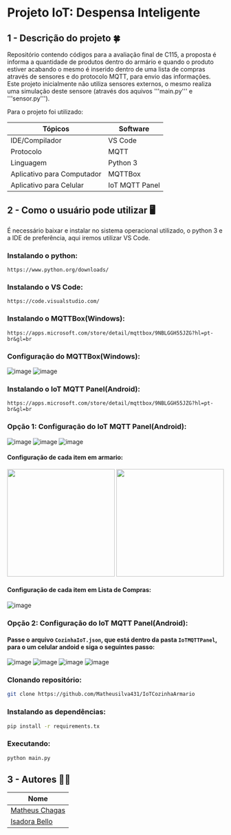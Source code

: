 # Projeto IoT: Despensa Inteligente

## 1 - Descrição do projeto :four_leaf_clover:

Repositório contendo códigos para a avaliação final de C115, a proposta é informa a quantidade de produtos dentro do armário e quando o produto estiver acabando o mesmo é inserido dentro de uma lista de compras através de sensores e do protocolo MQTT, para envio das informações. Este projeto inicialmente não utiliza sensores externos, o mesmo realiza uma simulação deste sensore (através dos aquivos '''main.py''' e '''sensor.py'''). 

Para o projeto foi utilizado:

| **Tópicos** | **Software**  |
|------------------|--------------|
| IDE/Compilador | VS Code |
| Protocolo | MQTT |
| Linguagem | Python 3 |
| Aplicativo para Computador | MQTTBox |
| Aplicativo para Celular | IoT MQTT Panel |


## 2 - Como o usuário pode utilizar :desktop_computer:
É necessário baixar e instalar no sistema operacional utilizado, o python 3 e a IDE de preferência, aqui iremos utilizar VS Code.

### Instalando o python:
```
https://www.python.org/downloads/
``` 

### Instalando o VS Code:
```
https://code.visualstudio.com/
```

### Instalando o MQTTBox(Windows):
```
https://apps.microsoft.com/store/detail/mqttbox/9NBLGGH55JZG?hl=pt-br&gl=br
```

### Configuração do MQTTBox(Windows):
![image](https://user-images.githubusercontent.com/85804680/204111455-fef3ee68-9b04-4fdc-ab64-0f934d1c8e87.png)
![image](https://user-images.githubusercontent.com/85804680/204375624-7ba5b284-8c03-499a-b6b1-80691f2b7964.png)


### Instalando o IoT MQTT Panel(Android):
```
https://apps.microsoft.com/store/detail/mqttbox/9NBLGGH55JZG?hl=pt-br&gl=br
```

### Opção 1: Configuração do IoT MQTT Panel(Android):
![image](https://user-images.githubusercontent.com/85804680/204116780-660758db-6f97-498d-9886-bc48c214cf1c.png)
![image](https://user-images.githubusercontent.com/85804680/204116718-8c73d7cb-0c50-4c43-a2b5-a92a2e36ba94.png)
![image](https://user-images.githubusercontent.com/85804680/204116726-f28391b7-316e-4398-b9d1-a5b407fb6a71.png)

#### Configuração de cada item em armario:

<img src="https://user-images.githubusercontent.com/85804680/204117104-69a56c44-a96f-49b8-b4d5-b4f5624f67cf.png" width="250"> <img src="https://user-images.githubusercontent.com/85804680/204117150-f1324934-d431-4d40-bbe1-046df03a4b2f.png" width="250">

#### Configuração de cada item em Lista de Compras:
![image](https://user-images.githubusercontent.com/85804680/204117260-29783a20-6f96-4c71-8724-f2de1308e6d8.png)

### Opção 2: Configuração do IoT MQTT Panel(Android):

#### Passe o arquivo ```CozinhaIoT.json```, que está dentro da pasta ```IoTMQTTPanel```, para o um celular andoid e siga o seguintes passo:
![image](https://user-images.githubusercontent.com/85804680/204117328-a18db800-098d-4086-ba20-0eb3c4cb4897.png)
![image](https://user-images.githubusercontent.com/85804680/204117344-f34b82b4-3cc5-45e6-9857-e14864044343.png)
![image](https://user-images.githubusercontent.com/85804680/204117352-b1aab207-8567-4c59-8644-e0310359e8f1.png)
![image](https://user-images.githubusercontent.com/85804680/204117417-51f4d6e7-1b17-4d41-b5a7-55ed27f506a4.png)

### Clonando repositório:
```bash
git clone https://github.com/Matheusilva431/IoTCozinhaArmario
```

### Instalando as dependências:
```bash
pip install -r requirements.tx
```

### Executando:
```bash
python main.py
```

## 3 - Autores :curly_haired_man:

| **Nome**        |
|-----------------|
| [Matheus Chagas](https://github.com/Matheusilva431) |
| [Isadora Bello](https://github.com/isadorabello) |
